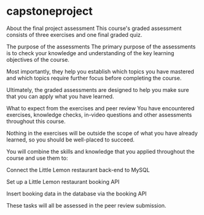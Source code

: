 # capstoneproject
About the final project assessment
This course's graded assessment consists of three exercises and one final graded quiz. 

The purpose of the assessments 
The primary purpose of the assessments is to check your knowledge and understanding of the key learning objectives of the course.  

Most importantly, they help you establish which topics you have mastered and which topics require further focus before completing the course. 

Ultimately, the graded assessments are designed to help you make sure that you can apply what you have learned. 

What to expect from the exercises and peer review 
You have encountered exercises, knowledge checks, in-video questions and other assessments throughout this course. 

Nothing in the exercises will be outside the scope of what you have already learned, so you should be well-placed to succeed. 

You will combine the skills and knowledge that you applied throughout the course and use them to: 

Connect the Little Lemon restaurant back-end to MySQL 

Set up a Little Lemon restaurant booking API 

Insert booking data in the database via the  booking API

These tasks will all be assessed in the peer review submission.
